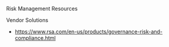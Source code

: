 
Risk Management Resources




Vendor Solutions
* https://www.rsa.com/en-us/products/governance-risk-and-compliance.html
